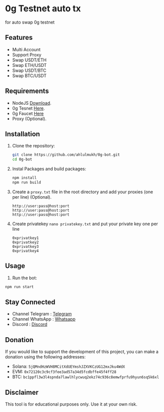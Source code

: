 # 0g Testnet auto tx

for auto swap 0g testnet

## Features

- Multi Account
- Support Proxy
- Swap USDT/ETH
- Swap ETH/USDT
- Swap USDT/BTC
- Swap BTC/USDT

## Requirements

- NodeJS [Download](https://nodejs.org/en/download).
- 0g Tesnet [Here](https://hub.0g.ai/portfolio/token).
- 0g Faucet [Here](https://hub.0g.ai/faucet)
- Proxy (Optional).

## Installation

1. Clone the repository:

   ```sh
   git clone https://github.com/ahlulmukh/0g-bot.git
   cd 0g-bot
   ```

2. Instal Packages and build packages:

   ```sh
   npm install
   npm run build
   ```

3. Create a `proxy.txt` file in the root directory and add your proxies (one per line) (Optional).

   ```
   http://user:pass@host:port
   http://user:pass@host:port
   http://user:pass@host:port
   ```

4. Create privatekey `nano privatekey.txt` and put your private key one per line

   ```
   0xprivatkey1
   0xprivatkey2
   0xprivatkey3
   0xprivatkey4
   ```

## Usage

1. Run the bot:

```sh
npm run start
```

## Stay Connected

- Channel Telegram : [Telegram](https://t.me/elpuqus)
- Channel WhatsApp : [Whatsapp](https://whatsapp.com/channel/0029VavBRhGBqbrEF9vxal1R)
- Discord : [Discord](https://discord.com/invite/uKM4UCAccY)

## Donation

If you would like to support the development of this project, you can make a donation using the following addresses:

- Solana: `5jQMndHzWVH8MCitXdUEYmshJZXVKCzUG12mxJku4WdX`
- EVM: `0x72120c3c9cf3fee3ad57a34d5fcdbffe45f4ff28`
- BTC: `bc1ppfl3w3l4spnda7lawlhlycwuq2ekz74c936c8emwfprfu9hyun6sq5k6xl`

## Disclaimer

This tool is for educational purposes only. Use it at your own risk.
